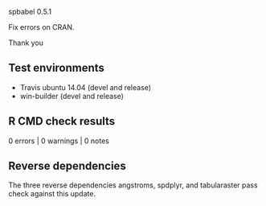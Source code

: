 spbabel 0.5.1

Fix errors on CRAN. 

Thank you

## Test environments

* Travis ubuntu 14.04 (devel and release)
* win-builder (devel and release)

## R CMD check results

0 errors | 0 warnings | 0 notes

## Reverse dependencies

The three reverse dependencies angstroms, spdplyr, and tabularaster pass check against this update. 

